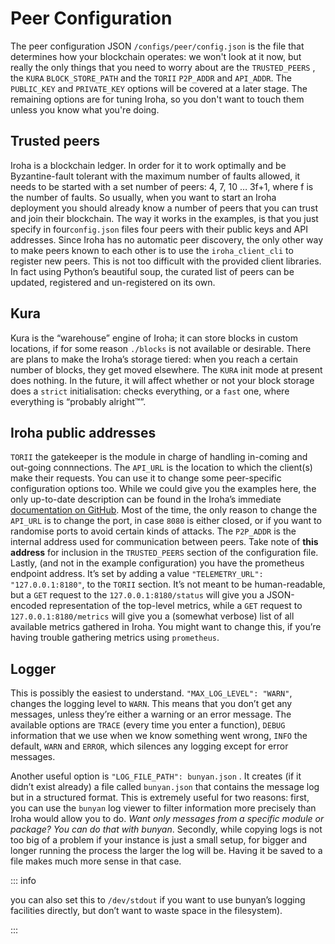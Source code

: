 # Peer Configuration

The peer configuration JSON `/configs/peer/config.json` is the file that
determines how your blockchain operates: we won't look at it now, but
really the only things that you need to worry about are the `TRUSTED_PEERS`
, the `KURA` `BLOCK_STORE_PATH` and the `TORII` `P2P_ADDR` and `API_ADDR`.
The `PUBLIC_KEY` and `PRIVATE_KEY` options will be covered at a later
stage. The remaining options are for tuning Iroha, so you don't want to
touch them unless you know what you're doing.

## Trusted peers

Iroha is a blockchain ledger. In order for it to work optimally and be
Byzantine-fault tolerant with the maximum number of faults allowed, it
needs to be started with a set number of peers: 4, 7, 10 … 3f+1, where f is
the number of faults. So usually, when you want to start an Iroha
deployment you should already know a number of peers that you can trust and
join their blockchain. The way it works in the examples, is that you just
specify in four`config.json` files four peers with their public keys and
API addresses. Since Iroha has no automatic peer discovery, the only other
way to make peers known to each other is to use the `iroha_client_cli` to
register new peers. This is not too difficult with the provided client
libraries. In fact using Python’s beautiful soup, the curated list of peers
can be updated, registered and un-registered on its own.

## Kura

Kura is the “warehouse” engine of Iroha; it can store blocks in custom
locations, if for some reason `./blocks` is not available or desirable.
There are plans to make the Iroha’s storage tiered: when you reach a
certain number of blocks, they get moved elsewhere. The `KURA` init mode at
present does nothing. In the future, it will affect whether or not your
block storage does a `strict` initialisation: checks everything, or a
`fast` one, where everything is “probably alright™”.

## Iroha public addresses

`TORII` the gatekeeper is the module in charge of handling in-coming and
out-going connnections. The `API_URL` is the location to which the
client(s) make their requests. You can use it to change some peer-specific
configuration options too. While we could give you the examples here, the
only up-to-date description can be found in the Iroha’s immediate
[documentation on GitHub](https://github.com/hyperledger/iroha/blob/iroha2-dev/docs/source/references/api_spec.md).
Most of the time, the only reason to change the `API_URL` is to change the
port, in case `8080` is either closed, or if you want to randomise ports to
avoid certain kinds of attacks. The `P2P_ADDR` is the internal address used
for communication between peers. Take note of **this address** for
inclusion in the `TRUSTED_PEERS` section of the configuration file. Lastly,
(and not in the example configuration) you have the prometheus endpoint
address. It’s set by adding a value `"TELEMETRY_URL": "127.0.0.1:8180"`, to
the `TORII` section. It’s not meant to be human-readable, but a `GET`
request to the `127.0.0.1:8180/status` will give you a JSON-encoded
representation of the top-level metrics, while a `GET` request to
`127.0.0.1:8180/metrics` will give you a (somewhat verbose) list of all
available metrics gathered in Iroha. You might want to change this, if
you’re having trouble gathering metrics using `prometheus`.

## Logger

This is possibly the easiest to understand. `"MAX_LOG_LEVEL": "WARN"`,
changes the logging level to `WARN`. This means that you don’t get any
messages, unless they’re either a warning or an error message. The
available options are `TRACE` (every time you enter a function), `DEBUG`
information that we use when we know something went wrong, `INFO` the
default, `WARN` and `ERROR`, which silences any logging except for error
messages.

Another useful option is `"LOG_FILE_PATH": bunyan.json` . It creates (if it
didn’t exist already) a file called `bunyan.json` that contains the message
log but in a structured format. This is extremely useful for two reasons:
first, you can use the `bunyan` log viewer to filter information more
precisely than Iroha would allow you to do. _Want only messages from a
specific module or package? You can do that with bunyan_. Secondly, while
copying logs is not too big of a problem if your instance is just a small
setup, for bigger and longer running the process the larger the log will
be. Having it be saved to a file makes much more sense in that case.

::: info

you can also set this to `/dev/stdout` if you want to use bunyan’s logging
facilities directly, but don’t want to waste space in the filesystem).

:::

